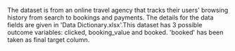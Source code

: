 The dataset is from an online travel agency that tracks their users' browsing history from search to
bookings and payments. The details for the data fields are given in 'Data Dictionary.xlsx'.This dataset has 3 possible outcome variables: clicked, booking_value and booked. 'booked' has been taken as final target column.
